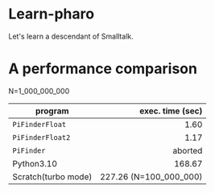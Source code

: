 # Learn-pharo
Let's learn a descendant of Smalltalk.


# A performance comparison

N=1_000_000_000

| program         |exec. time (sec)|
|-----------------|---------------:|
| `PiFinderFloat` |           1.60 |
| `PiFinderFloat2`|           1.17 |
| `PiFinder`      |  aborted   |
| Python3.10      |          168.67 |
| Scratch(turbo mode) | 227.26 (N=100_000_000)|

